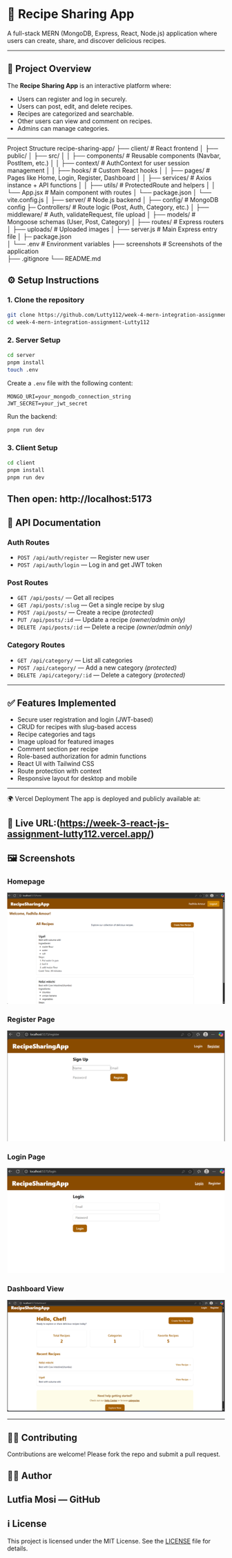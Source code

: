 # 🍲 Recipe Sharing App

A full-stack MERN (MongoDB, Express, React, Node.js) application where users can create, share, and discover delicious recipes.

---

## 📖 Project Overview

The **Recipe Sharing App** is an interactive platform where:

* Users can register and log in securely.
* Users can post, edit, and delete recipes.
* Recipes are categorized and searchable.
* Other users can view and comment on recipes.
* Admins can manage categories.

---
Project Structure
recipe-sharing-app/
├── client/                     # React frontend
│   ├── public/
│   ├── src/
│   │   ├── components/         # Reusable components (Navbar, PostItem, etc.)
│   │   ├── context/            # AuthContext for user session management
│   │   ├── hooks/              # Custom React hooks
│   │   ├── pages/              # Pages like Home, Login, Register, Dashboard
│   │   ├── services/           # Axios instance + API functions
│   │   ├── utils/              # ProtectedRoute and helpers
│   │   └── App.jsx             # Main component with routes
│   └── package.json
│   └── vite.config.js
│
├── server/                     # Node.js backend
│   ├── config/                 # MongoDB config
    ├─  Controllers/            # Route logic (Post, Auth, Category, etc.)
│   ├── middleware/             # Auth, validateRequest, file upload
│   ├── models/                 # Mongoose schemas (User, Post, Category)
│   ├── routes/                 # Express routers
│   ├── uploads/                # Uploaded images
│   ├── server.js               # Main Express entry file 
│   ├─  package.json               
│   └── .env                    # Environment variables
├── screenshots                 # Screenshots of the application                        
├── .gitignore
└── README.md


## ⚙️ Setup Instructions

### 1. Clone the repository

```bash
git clone https://github.com/Lutty112/week-4-mern-integration-assignment-Lutty112.git
cd week-4-mern-integration-assignment-Lutty112
```

### 2. Server Setup

```bash
cd server
pnpm install
touch .env
```

Create a `.env` file with the following content:

```
MONGO_URI=your_mongodb_connection_string
JWT_SECRET=your_jwt_secret
```

Run the backend:

```bash
pnpm run dev
```

### 3. Client Setup

```bash
cd client
pnpm install
pnpm run dev
```
Then open: http://localhost:5173
---

## 🔗 API Documentation

### Auth Routes

* `POST /api/auth/register` — Register new user
* `POST /api/auth/login` — Log in and get JWT token

### Post Routes

* `GET /api/posts/` — Get all recipes
* `GET /api/posts/:slug` — Get a single recipe by slug
* `POST /api/posts/` — Create a recipe *(protected)*
* `PUT /api/posts/:id` — Update a recipe *(owner/admin only)*
* `DELETE /api/posts/:id` — Delete a recipe *(owner/admin only)*

### Category Routes

* `GET /api/category/` — List all categories
* `POST /api/category/` — Add a new category *(protected)*
* `DELETE /api/category/:id` — Delete a category *(protected)*

---

## ✅ Features Implemented

* Secure user registration and login (JWT-based)
* CRUD for recipes with slug-based access
* Recipe categories and tags
* Image upload for featured images
* Comment section per recipe
* Role-based authorization for admin functions
* React UI with Tailwind CSS
* Route protection with context
* Responsive layout for desktop and mobile
---

🌍 Vercel Deployment
The app is deployed and publicly available at:

🔗 Live URL:(https://week-3-react-js-assignment-lutty112.vercel.app/)
---

## 🖼️ Screenshots

### Homepage

![Homepage](Screenshots/home.png)

### Register Page

![Register](Screenshots/register.png)

### Login Page

![Login](Screenshots/login.png)

### Dashboard View

![Dashboard](Screenshots/Dashboard.png)

---

## 🙋🏻 Contributing

Contributions are welcome! Please fork the repo and submit a pull request.

## 👩‍💻 Author
Lutfia Mosi — GitHub 
---

## ℹ️ License

This project is licensed under the MIT License. See the [LICENSE](LICENSE) file for details.


